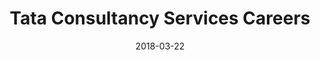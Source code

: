 ---
layout: site
title: "Tata Consultancy Services Careers"
date: 2018-03-22
categories: [fortune-500]
version: 1.3.15
major: 1
minor: 3
patch: 15
slug: tcs-careers
link: https://careers.tcs.com/careers/index.html#/careers/NA/US
permalink: /sites/:slug
---